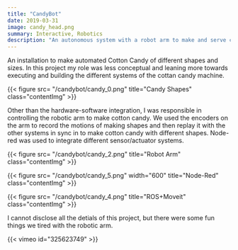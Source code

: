 ```yaml
---
title: "CandyBot"
date: 2019-03-31
image: candy_head.png
summary: Interactive, Robotics
description: "An autonomous system with a robot arm to make and serve cotton candy."
---
```


An installation to make automated Cotton Candy of different shapes and sizes. In this project my role was less conceptual and leaning more towards executing and building the different systems of the cottan candy machine. 

{{< figure src= "/candybot/candy_0.png" title="Candy Shapes" class="contentImg" >}}

 Other than the hardware-software integration, I was responsible in controlling the robotic arm to make cotton candy. We used the encoders on the arm to record the motions of making shapes and then replay it with the other systems in sync in to make cotton candy with different shapes. Node-red was used to integrate different sensor/actuator systems. 

 {{< figure src= "/candybot/candy_2.png" title="Robot Arm" class="contentImg" >}}

 {{< figure src= "/candybot/candy_5.png" width="600" title="Node-Red" class="contentImg" >}}

 {{< figure src= "/candybot/candy_4.png" title="ROS+Moveit" class="contentImg" >}}

 I cannot disclose all the detials of this project, but there were some fun things we tired with the robotic arm. 

{{< vimeo id="325623749" >}}
